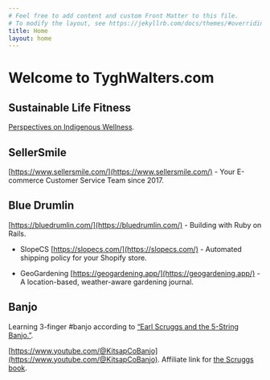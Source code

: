 ```yaml
---
# Feel free to add content and custom Front Matter to this file.
# To modify the layout, see https://jekyllrb.com/docs/themes/#overriding-theme-defaults
title: Home
layout: home
---
```


# Welcome to TyghWalters.com

## Sustainable Life Fitness
[Perspectives on Indigenous Wellness](https://tyghwalters.com/sustainable-life-fitness/).

## SellerSmile
[https://www.sellersmile.com/](https://www.sellersmile.com/) - Your E-commerce Customer Service Team since 2017.

## Blue Drumlin
[https://bluedrumlin.com/](https://bluedrumlin.com/) - Building with Ruby on Rails.

* SlopeCS
[https://slopecs.com/](https://slopecs.com/) - Automated shipping policy for your Shopify store.

* GeoGardening 
[https://geogardening.app/](https://geogardening.app/) - A location-based, weather-aware gardening journal.

## Banjo
Learning 3-finger #banjo according to [“Earl Scruggs and the 5-String Banjo.”](amzn.to/3sSnnm7).

[https://www.youtube.com/@KitsapCoBanjo](https://www.youtube.com/@KitsapCoBanjo). Affiliate link for [the Scruggs book](amzn.to/3sSnnm7).


